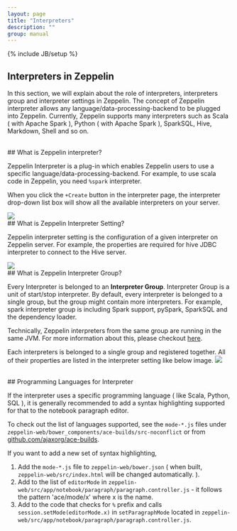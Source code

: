 ```yaml
---
layout: page
title: "Interpreters"
description: ""
group: manual
---
```

<!--
Licensed under the Apache License, Version 2.0 (the "License");
you may not use this file except in compliance with the License.
You may obtain a copy of the License at

http://www.apache.org/licenses/LICENSE-2.0

Unless required by applicable law or agreed to in writing, software
distributed under the License is distributed on an "AS IS" BASIS,
WITHOUT WARRANTIES OR CONDITIONS OF ANY KIND, either express or implied.
See the License for the specific language governing permissions and
limitations under the License.
-->
{% include JB/setup %}


## Interpreters in Zeppelin
In this section, we will explain about the role of interpreters, interpreters group and interpreter settings in Zeppelin.
The concept of Zeppelin interpreter allows any language/data-processing-backend to be plugged into Zeppelin.
Currently, Zeppelin supports many interpreters such as Scala ( with Apache Spark ), Python ( with Apache Spark ), SparkSQL, Hive, Markdown, Shell and so on.

<br/>
## What is Zeppelin interpreter?

Zeppelin Interpreter is a plug-in which enables Zeppelin users to use a specific language/data-processing-backend. For example, to use scala code in Zeppelin, you need `%spark` interpreter.

When you click the ```+Create``` button in the interpreter page, the interpreter drop-down list box will show all the available interpreters on your server.

<img src="/assets/themes/zeppelin/img/screenshots/interpreter_create.png">

<br/>
## What is Zeppelin Interpreter Setting?

Zeppelin interpreter setting is the configuration of a given interpreter on Zeppelin server. For example, the properties are required for hive JDBC interpreter to connect to the Hive server.

<img src="/assets/themes/zeppelin/img/screenshots/interpreter_setting.png">

<br/>
## What is Zeppelin Interpreter Group?

Every Interpreter is belonged to an **Interpreter Group**. Interpreter Group is a unit of start/stop interpreter.
By default, every interpreter is belonged to a single group, but the group might contain more interpreters. For example, spark interpreter group is including Spark support, pySpark, 
SparkSQL and the dependency loader.

Technically, Zeppelin interpreters from the same group are running in the same JVM. For more information about this, please checkout [here](../development/writingzeppelininterpreter.md).

Each interpreters is belonged to a single group and registered together. All of their properties are listed in the interpreter setting like below image.
<img src="/assets/themes/zeppelin/img/screenshots/interpreter_setting_spark.png">

<br/>
## Programming Languages for Interpreter

If the interpreter uses a specific programming language ( like Scala, Python, SQL ), it is generally recommended to add a syntax highlighting supported for that to the notebook paragraph editor.  
  
To check out the list of languages supported, see the `mode-*.js` files under `zeppelin-web/bower_components/ace-builds/src-noconflict` or from [github.com/ajaxorg/ace-builds](https://github.com/ajaxorg/ace-builds/tree/master/src-noconflict).  
  
If you want to add a new set of syntax highlighting,  

1. Add the `mode-*.js` file to `zeppelin-web/bower.json` ( when built, `zeppelin-web/src/index.html` will be changed automatically. ).  
2. Add to the list of `editorMode` in `zeppelin-web/src/app/notebook/paragraph/paragraph.controller.js` - it follows the pattern 'ace/mode/x' where x is the name.  
3. Add to the code that checks for `%` prefix and calls `session.setMode(editorMode.x)` in `setParagraphMode` located in `zeppelin-web/src/app/notebook/paragraph/paragraph.controller.js`.  
  


